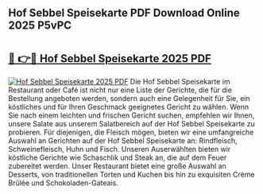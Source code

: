 ## Hof Sebbel Speisekarte PDF Download Online 2025 P5vPC

# <h2><a href="http://gc5fvgr.nevu.top/?p=Hof+Sebbel+Speisekarte">🔗 👉🔴 Hof Sebbel Speisekarte 2025 PDF</a></h2>

[![Hof Sebbel Speisekarte 2025 PDF](https://i.imgur.com/dBaPXMq.png)](http://gc5fvgr.nevu.top/?p=Hof+Sebbel+Speisekarte)
Die Hof Sebbel Speisekarte im Restaurant oder Café ist nicht nur eine Liste der Gerichte, die für die Bestellung angeboten werden, sondern auch eine Gelegenheit für Sie, ein köstliches und für Ihren Geschmack geeignetes Gericht zu wählen. Wenn Sie nach einem leichten und frischen Gericht suchen, empfehlen wir Ihnen, unsere Salate aus unserem Salatbereich auf der Hof Sebbel Speisekarte zu probieren. Für diejenigen, die Fleisch mögen, bieten wir eine umfangreiche Auswahl an Gerichten auf der Hof Sebbel Speisekarte an: Rindfleisch, Schweinefleisch, Huhn und Fisch. Unseren Auserwählten bieten wir köstliche Gerichte wie Schaschlik und Steak an, die auf dem Feuer zubereitet werden. Unser Restaurant bietet eine große Auswahl an Desserts, von traditionellen Torten und Kuchen bis hin zu exquisiten Crème Brûlée und Schokoladen-Gateais.
